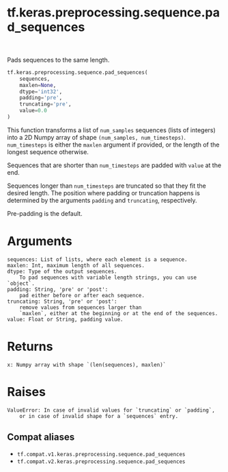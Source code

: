 <div itemscope itemtype="http://developers.google.com/ReferenceObject">
<meta itemprop="name" content="tf.keras.preprocessing.sequence.pad_sequences" />
<meta itemprop="path" content="Stable" />
</div>

# tf.keras.preprocessing.sequence.pad_sequences

<!-- Insert buttons and diff -->

<table class="tfo-notebook-buttons tfo-api" align="left">
</table>



Pads sequences to the same length.

``` python
tf.keras.preprocessing.sequence.pad_sequences(
    sequences,
    maxlen=None,
    dtype='int32',
    padding='pre',
    truncating='pre',
    value=0.0
)
```



<!-- Placeholder for "Used in" -->

This function transforms a list of
`num_samples` sequences (lists of integers)
into a 2D Numpy array of shape `(num_samples, num_timesteps)`.
`num_timesteps` is either the `maxlen` argument if provided,
or the length of the longest sequence otherwise.

Sequences that are shorter than `num_timesteps`
are padded with `value` at the end.

Sequences longer than `num_timesteps` are truncated
so that they fit the desired length.
The position where padding or truncation happens is determined by
the arguments `padding` and `truncating`, respectively.

Pre-padding is the default.

# Arguments
    sequences: List of lists, where each element is a sequence.
    maxlen: Int, maximum length of all sequences.
    dtype: Type of the output sequences.
        To pad sequences with variable length strings, you can use `object`.
    padding: String, 'pre' or 'post':
        pad either before or after each sequence.
    truncating: String, 'pre' or 'post':
        remove values from sequences larger than
        `maxlen`, either at the beginning or at the end of the sequences.
    value: Float or String, padding value.

# Returns
    x: Numpy array with shape `(len(sequences), maxlen)`

# Raises
    ValueError: In case of invalid values for `truncating` or `padding`,
        or in case of invalid shape for a `sequences` entry.

## Compat aliases

* `tf.compat.v1.keras.preprocessing.sequence.pad_sequences`
* `tf.compat.v2.keras.preprocessing.sequence.pad_sequences`

